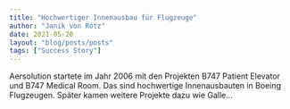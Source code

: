 ```yaml
---
title: "Hochwertiger Innenausbau für Flugzeuge"
author: "Janik von Rotz"
date: 2021-05-20
layout: "blog/posts/posts"
tags: ["Success Story"]
---
```


Aersolution startete im Jahr 2006 mit den Projekten B747 Patient Elevator und B747 Medical Room. Das sind hochwertige Innenausbauten in Boeing Flugzeugen.  Später kamen weitere Projekte dazu wie Galle...

